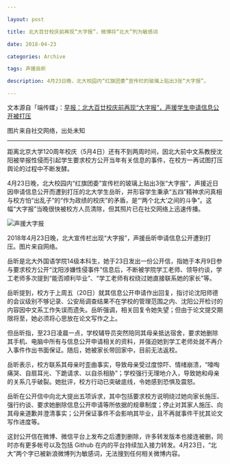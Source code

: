 ```yaml
---

layout: post

title: 北大百廿校庆前再现“大字报”，微博将“北大”列为敏感词

date: 2018-04-23

categories: Archive

tags: 声援岳昕

description: 4月23日晚，北大校园内“红旗团委”宣传栏的玻璃上贴出3张“大字报”。

---
```


文本源自「端传媒」：[早报：北大百廿校庆前再现“大字报”，声援学生申请信息公开被打压](https://theinitium.com/article/20180424-morning-brief/)

图片来自社交网络，出处未知

---

距离北京大学120周年校庆（5月4日）还有不到两周时间，因北大前中文系教授沈阳被举报性侵而引起学生要求校方公开当年有关信息的事件，在校方一再试图打压舆论的过程中不断发酵。

4月23日晚，北大校园内“红旗团委”宣传栏的玻璃上贴出3张“大字报”，声援近日因申请信息公开而遭到打压的北大学生岳昕，并形容学生秉承“五四”精神求问真相与校方怕“出乱子”的“作为政绩的校庆”的矛盾，是“‘两个北大’之间的斗争”。这幅“大字报”当晚很快被校方人员清除，但其照片已在社交网络上迅速传播。

![声援大字报](https://i.imgur.com/TCjnnMl.jpg)

<figcaption>2018年4月23日晚，北大宣传栏出现“大字报”，声援岳昕申请信息公开遭到打压。图片来自网络。</figcaption>

岳昕是北大外国语学院14级本科生，她于23日发出一份公开信，指她于本月9日参与要求校方公开“沈阳涉嫌性侵事件”信息后，不断被学院学工老师、领导约谈，学工老师多次提到“能否顺利毕业”、“学工老师有权绕过她直接联系她的家长”等。

岳昕提到，校方于上周五（20日）就其信息公开申请作出回复，指讨论沈阳师德的会议级别不够记录、公安局调查结果不在学校的管理范围之内、沈阳公开检讨的内容因中文系工作失误而遗失。岳昕强调，相关回复令她失望；但由于论文提交期限将至，她必须将心思放在论文写作之上。

但岳昕指，至23日凌晨一点，学校辅导员突然陪同其母亲抵达宿舍，要求她删除其手机、电脑中所有与信息公开申请相关的资料，并强迫她到学工老师处就不再介入事件作出书面保证。随后，她被家长带回家中，目前无法返校。

岳昕表示，校方联系其母亲时歪曲事实，导致母亲受过度惊吓、情绪崩溃，“嚎啕痛哭、自扇耳光、下跪请求、以自杀相胁”；学校强行无理地介入，导致她和母亲的关系几乎破裂。她批评，校方行动已突破底线，令她感到恐惧及震怒。

岳昕在公开信中向北大提出五项诉求，其中包括要求校方说明绕过她向家长施压、强行约谈、要求她删除信息公开申请等所依据的规章制度；停止对其家人施压、向其母亲道歉并澄清事实；公开保证事件不会影响其毕业，且不再就事件干扰其论文写作进度等。

这封公开信在微博、微信平台上发布之后遭到删除，许多转发版本也接连被删，同时亦有更多帐号以及包括 Github 在内的平台持续加入接力转发。4月23日，“北大”两个字已被新浪微博列为敏感词，无法搜到任何相关微博内容。
